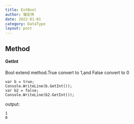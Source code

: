 ```yaml
---
title: ExtBool
author: 骆宏伟
date: 2022-01-01
category: DataType
layout: post
---
```


## Method

#### GetInt
Bool extend method.True convert to 1,and False convert to 0
```
var b = true;
Console.WriteLine(b.GetInt());
var b2 = false;
Console.WriteLine(b2.GetInt());
```
output:
```
1
0
```